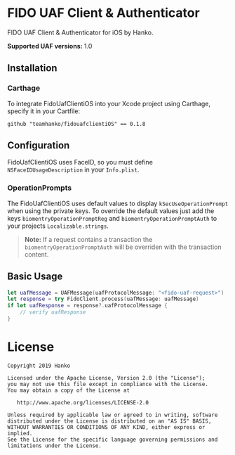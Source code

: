 # FIDO UAF Client & Authenticator

FIDO UAF Client & Authenticator for iOS by Hanko.

**Supported UAF versions:** 1.0

## Installation

### Carthage

To integrate FidoUafClientiOS into your Xcode project using Carthage, specify it in your Cartfile:

```
github "teamhanko/fidouafclientiOS" == 0.1.8
```

## Configuration

FidoUafClientiOS uses FaceID, so you must define `NSFaceIDUsageDescription` in your `Info.plist`.

### OperationPrompts

The FidoUafClientiOS uses default values to display `kSecUseOperationPrompt` when using the private keys.
To override the default values just add the keys `biomentryOperationPromptReg` and `biomentryOperationPromptAuth` to your projects `Localizable.strings`.

> **Note:** If a request contains a transaction the `biomentryOperationPromptAuth` will be overriden with the transaction content.

## Basic Usage

```swift
let uafMessage = UAFMessage(uafProtocolMessage: "<fido-uaf-request>")
let response = try FidoClient.process(uafMessage: uafMessage)
if let uafResponse = response?.uafProtocolMessage {
    // verify uafResponse
}
```

# License

	Copyright 2019 Hanko

    Licensed under the Apache License, Version 2.0 (the "License");
    you may not use this file except in compliance with the License.
    You may obtain a copy of the License at

       http://www.apache.org/licenses/LICENSE-2.0

    Unless required by applicable law or agreed to in writing, software
    distributed under the License is distributed on an "AS IS" BASIS,
    WITHOUT WARRANTIES OR CONDITIONS OF ANY KIND, either express or implied.
    See the License for the specific language governing permissions and
    limitations under the License.
